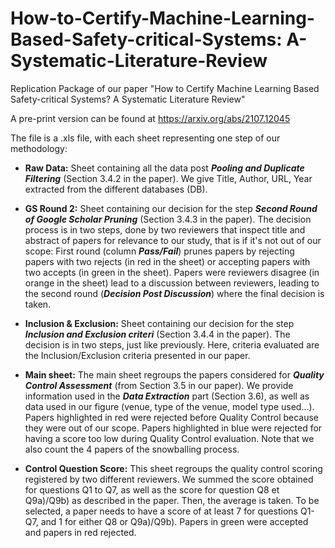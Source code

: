 # How-to-Certify-Machine-Learning-Based-Safety-critical-Systems: A-Systematic-Literature-Review
Replication Package of our paper "How to Certify Machine Learning Based Safety-critical Systems? A Systematic Literature Review"
 
A pre-print version can be found at https://arxiv.org/abs/2107.12045
 
The file is a .xls file, with each sheet representing one step of our methodology:
 
* **Raw Data:** Sheet containing all the data post ***Pooling and Duplicate Filtering*** (Section 3.4.2 in the paper). We give Title, Author, URL, Year extracted from the different databases (DB).
 
* **GS Round 2:** Sheet containing our decision for the step ***Second Round of Google Scholar Pruning*** (Section 3.4.3 in the paper). The decision process is in two steps, done by two reviewers that inspect title and abstract of papers for relevance to our study, that is if it's not out of our scope: First round (column ***Pass/Fail***) prunes papers by rejecting papers with two rejects (in red in the sheet) or accepting papers with two accepts (in green in the sheet). Papers were reviewers disagree (in orange in the sheet) lead to a discussion between reviewers, leading to the second round (***Decision Post Discussion***) where the final decision is taken.
 
* **Inclusion & Exclusion:** Sheet containing our decision for the step ***Inclusion and Exclusion criteri*** (Section 3.4.4 in the paper). The decision is in two steps, just like previously. Here, criteria evaluated are the Inclusion/Exclusion criteria presented in our paper.
 
* **Main sheet:** The main sheet regroups the papers considered for ***Quality Control Assessment*** (from Section 3.5 in our paper). We provide information used in the ***Data Extraction*** part (Section 3.6), as well as data used in our figure (venue, type of the venue, model type used...). Papers highlighted in red were rejected before Quality Control because they were out of our scope. Papers highlighted in blue were rejected for having a score too low during Quality Control evaluation. Note that we also count the 4 papers of the snowballing process.
 
* **Control Question Score:** This sheet regroups the quality control scoring registered by two different reviewers. We summed the score obtained for questions Q1 to Q7, as well as the score for question Q8 et Q9a)/Q9b) as described in the paper. Then, the average is taken. To be selected, a paper needs to have a score of at least 7 for questions Q1-Q7, and 1 for either Q8 or Q9a)/Q9b). Papers in green were accepted and papers in red rejected.
